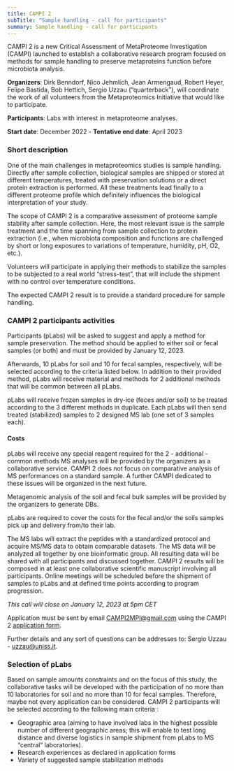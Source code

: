 ```yaml
---
title: CAMPI 2
subTitle: "Sample handling - call for participants"
summary: Sample handling - call for participants
---
```


CAMPI 2 is a new Critical Assessment of MetaProteome Investigation (CAMPI) launched to establish a collaborative research program focused on methods for sample handling to preserve metaproteins function before microbiota analysis.

**Organizers**: Dirk Benndorf, Nico Jehmlich, Jean Armengaud, Robert Heyer, Felipe Bastida, Bob Hettich, Sergio Uzzau (“quarterback”), will coordinate the work of all volunteers from the Metaproteomics Initiative that would like to participate.

**Participants**: Labs with interest in metaproteome analyses.

**Start date**: December 2022 - **Tentative end date**: April 2023

### Short description
One of the main challenges in metaproteomics studies is sample handling. Directly after sample collection, biological samples are shipped or stored at different temperatures, treated with preservation solutions or a direct protein extraction is performed. All these treatments lead finally to a different proteome profile which definitely influences the biological interpretation of your study.

The scope of CAMPI 2 is a comparative assessment of proteome sample stability  after sample collection. Here, the most relevant issue is the sample treatment and the time spanning from sample collection to protein extraction (i.e., when microbiota composition and functions are challenged by short or long exposures to variations of temperature, humidity, pH, O2, etc.).

Volunteers will participate in applying their methods to stabilize the samples to be subjected to a real world “stress-test”, that will include the shipment with no control over temperature conditions.

The expected CAMPI 2 result is to provide a standard procedure for sample handling.

### CAMPI 2 participants activities
Participants (pLabs) will be asked to suggest and apply a method for sample preservation. The method should be applied to either soil or fecal samples (or both) and must be provided by January 12, 2023.

Afterwards, 10 pLabs for soil and 10 for fecal samples, respectively, will be selected according to the criteria listed below. In addition to their provided method, pLabs will receive material and methods for 2 additional methods that will be common between all pLabs.

pLabs will receive frozen samples in dry-ice (feces and/or soil) to be treated according to the 3 different methods in duplicate. Each pLabs will then send treated (stabilized) samples to 2 designed MS lab (one set of 3 samples each).

#### Costs

pLabs will receive any special reagent required for the 2 - additional - common methods
MS analyses will be provided by the organizers as a collaborative service. CAMPI 2 does not focus on comparative analysis of MS performances on a standard sample. A further CAMPI dedicated to these issues will be organized in the next future.

Metagenomic analysis of the soil and fecal bulk samples will be provided by the organizers to generate DBs.

pLabs are required to cover the costs for the fecal and/or the soils samples pick up and delivery from/to their lab.

The MS labs will extract the peptides with a standardized protocol and acquire MS/MS data to obtain comparable datasets. The MS data will be analyzed all together by one bioinformatic group. All resulting data will be shared with all participants and discussed together. CAMPI 2 results will be composed in at least one collaborative scientific manuscript involving all participants.
Online meetings will be scheduled before the shipment of samples to pLabs and at defined time points according to program progression.


_This call will close on January 12, 2023  at 5pm CET_

Application must be sent by email CAMPI2MPI@gmail.com using the CAMPI 2 [application form](/assets/CAMPI2_application_form.docx).

Further details and any sort of questions can be addresses to: Sergio Uzzau - uzzau@uniss.it.

### Selection of pLabs
Based on sample amounts constraints and on the focus of this study, the collaborative tasks will be developed with the participation of no more than 10 laboratories for soil and no more than 10 for fecal samples. Therefore, maybe not every application can be considered. CAMPI 2 participants will be selected according to the following main criteria :

- Geographic area (aiming to have involved labs in the highest possible number of different geographic areas; this will enable to test long distance and diverse logistics in sample shipment from pLabs to MS “central” laboratories).
- Research experiences as declared in application forms
- Variety of suggested sample stabilization methods
